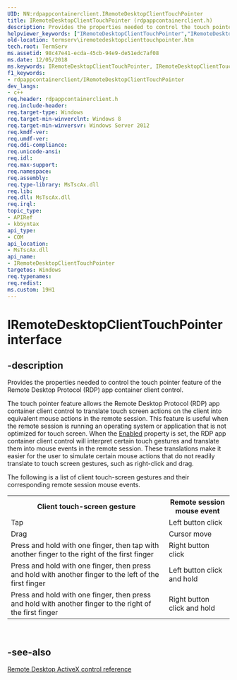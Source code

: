 ```yaml
---
UID: NN:rdpappcontainerclient.IRemoteDesktopClientTouchPointer
title: IRemoteDesktopClientTouchPointer (rdpappcontainerclient.h)
description: Provides the properties needed to control the touch pointer feature of the Remote Desktop Protocol (RDP) app container client control.
helpviewer_keywords: ["IRemoteDesktopClientTouchPointer","IRemoteDesktopClientTouchPointer interface [Remote Desktop Services]","IRemoteDesktopClientTouchPointer interface [Remote Desktop Services]","described","rdpappcontainerclient/IRemoteDesktopClientTouchPointer","termserv.iremotedesktopclienttouchpointer"]
old-location: termserv\iremotedesktopclienttouchpointer.htm
tech.root: TermServ
ms.assetid: 98c47e41-ecda-45cb-94e9-de51edc7af08
ms.date: 12/05/2018
ms.keywords: IRemoteDesktopClientTouchPointer, IRemoteDesktopClientTouchPointer interface [Remote Desktop Services], IRemoteDesktopClientTouchPointer interface [Remote Desktop Services],described, rdpappcontainerclient/IRemoteDesktopClientTouchPointer, termserv.iremotedesktopclienttouchpointer
f1_keywords:
- rdpappcontainerclient/IRemoteDesktopClientTouchPointer
dev_langs:
- c++
req.header: rdpappcontainerclient.h
req.include-header: 
req.target-type: Windows
req.target-min-winverclnt: Windows 8
req.target-min-winversvr: Windows Server 2012
req.kmdf-ver: 
req.umdf-ver: 
req.ddi-compliance: 
req.unicode-ansi: 
req.idl: 
req.max-support: 
req.namespace: 
req.assembly: 
req.type-library: MsTscAx.dll
req.lib: 
req.dll: MsTscAx.dll
req.irql: 
topic_type:
- APIRef
- kbSyntax
api_type:
- COM
api_location:
- MsTscAx.dll
api_name:
- IRemoteDesktopClientTouchPointer
targetos: Windows
req.typenames: 
req.redist: 
ms.custom: 19H1
---
```


# IRemoteDesktopClientTouchPointer interface


## -description



Provides the properties needed to control the touch pointer feature of the Remote Desktop Protocol (RDP) app container client control.



The touch pointer feature allows the Remote Desktop Protocol (RDP) app container client control to translate touch screen actions on the 
    client into equivalent mouse actions in the remote session. This feature is useful when the remote session is 
    running an operating system or application that is not optimized for touch screen. When the 
    <a href="https://docs.microsoft.com/windows/desktop/TermServ/iremotedesktopclienttouchpointer-enabled">Enabled</a> property is set, the 
    RDP app container client control will interpret certain touch gestures and translate them into mouse events in the 
    remote session. These translations make it easier for the user to simulate certain mouse actions that do not 
    readily translate to touch screen gestures, such as right-click and drag.

The following is a list of client touch-screen gestures and their corresponding remote session mouse events.
<table>
<tr>
<th>Client touch-screen gesture</th>
<th>Remote session mouse event</th>
</tr>
<tr>
<td>
Tap

</td>
<td>
Left button click

</td>
</tr>
<tr>
<td>
Drag

</td>
<td>
Cursor move

</td>
</tr>
<tr>
<td>
Press and hold with one finger, then tap with another finger to the right of the first finger

</td>
<td>
Right button click

</td>
</tr>
<tr>
<td>
Press and hold with one finger, then press and hold with another finger to the left of the first finger

</td>
<td>
Left button click and hold

</td>
</tr>
<tr>
<td>
Press and hold with one finger, then press and hold with another finger to the right of the first finger

</td>
<td>
Right button click and hold

</td>
</tr>
</table> 


## -see-also




<a href="https://docs.microsoft.com/windows/desktop/TermServ/remote-desktop-activex-control-reference">Remote Desktop ActiveX control reference</a>
 

 

